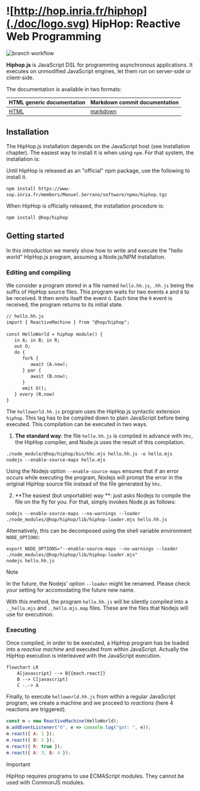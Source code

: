 ![http://hop.inria.fr/hiphop](./doc/logo.svg) HipHop: Reactive Web Programming
===============================================================================

<!-- github -->
![branch workflow](https://github.com/manuel-serrano/hiphop/actions/workflows/hiphop.yml/badge.svg?branch=1.4.x)
<!-- /github -->

__Hiphop.js__ is JavaScript DSL for programming 
asynchronous applications. It executes on unmodified JavaScript
engines, let them run on server-side or client-side.

<!-- github -->
The documentation is available in two formats:

|     HTML generic documentation     | Markdown commit documentation     |
|------------------------------------|-----------------------------------|
| [HTML](http://hop.inria.fr/hiphop) | [markdown](./doc/README.md)       |
<!-- /github -->


Installation
------------

The HipHop.js installation depends on the JavaScript host 
(see Installation chapter). The easiest way to install it is when using 
`npm`. For that system, the installation is:

Until HipHop is released as an "official" npm package, use the
following to install it.

```shell
npm install https://www-sop.inria.fr/members/Manuel.Serrano/software/npmx/hiphop.tgz
```

When HipHop is officially released, the installation procedure is:

```shell
npm install @hop/hiphop
```

Getting started
---------------

In this introduction we merely show how to write and execute the "hello world"
HipHop.js program, assuming a Node.js/NPM installation. 

### Editing and compiling

We consider a program stored in a file named `hello.hh.js`, `.hh.js`
being the suffix of HipHop source files. This program waits for two
events `A` and `B` to be received. It then emits itself the event
`O`. Each time the `R` event is received, the program returns to its
initial state.

```hiphop
// hello.hh.js
import { ReactiveMachine } from "@hop/hiphop";

const HelloWorld = hiphop module() {
   in A; in B; in R;
   out O;
   do {
      fork {
         await (A.now);
      } par {
         await (B.now);
      }
      emit O();
   } every (R.now)
}
```

The `helloworld.hh.js` program uses the HipHop.js syntactic extension
`hiphop`. This tag has to be compiled down to plain JavaScript before
being executed. This compilation can be executed in two ways.

  1. **The standard way**: the file `hello.hh.js` is compiled in advance 
  with `hhc`, the HipHop compiler, and Node.js uses the result of this 
  compilation.
   
```shell
./node_module/@hop/hiphop/bin/hhc.mjs hello.hh.js -o hello.mjs
nodejs --enable-source-maps hello.mjs
```

  Using the Nodejs option `--enable-source-maps` ensures that if an error occurs
  while executing the program, Nodejs will prompt the error in the original
  HipHop source file instead of the file generated by `hhc`.
  
  2. **The easiest (but unportable) way **: just asks Nodejs to compile the 
  file on the fly for you. For that, simply invokes Node.js as follows:
  
```shell
nodejs --enable-source-maps --no-warnings --loader ./node_modules/@hop/hiphop/lib/hiphop-loader.mjs hello.hh.js
```

Alternatively, this can be decomposed using the shell variable environment
`NODE_OPTIONS`:

```shell
export NODE_OPTIONS="--enable-source-maps --no-warnings --loader ./node_modules/@hop/hiphop/lib/hiphop-loader.mjs"
nodejs hello.hh.js
```

> [!NOTE]
> In the future, the Nodejs' option `--loader` might be renamed. 
> Please check your setting for accomodating the future new name.
   
   With this method, the program `hello.hh.js` will be silently compiled
   into a `._hello.mjs` and `._hello.mjs.map` files. These are the files
   that Nodejs will use for executinon.
   


### Executing

Once compiled, in order to be executed, a HipHop program has be loaded
into a *reactive machine* and executed from within JavaScript. 
Actually the HipHop execution is interleaved with the JavaScript execution. 

```mermaid
flowchart LR
    A[javascript] --> B{{mach.react}}
    B --> C[javascript]
    C -.-> A
```

Finally, to execute `helloworld.hh.js` from within a regular
JavaScript program, we create a machine and we proceed to *reactions*
(here 4 reactions are triggered).

```javascript
const m = new ReactiveMachine(HelloWorld);
m.addEventListener("O", e => console.log("got: ", e));
m.react({ A: 1 });
m.react({ B: 2 });
m.react({ R: true });
m.react({ A: 3, B: 4 });
```

> [!IMPORTANT]
> HipHop requires programs to use ECMAScript modules. They cannot 
> be used with CommonJS modules.

